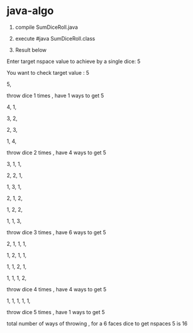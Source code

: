 # java-algo

1. compile SumDiceRoll.java 
2. execute #java SumDiceRoll.class

3. Result below



Enter target nspace value to achieve by a single dice: 5

You want to check target value : 5

5, 

throw dice 1 times , have 1 ways to get 5

4, 1,

3, 2,

2, 3,

1, 4,


throw dice 2 times , have 4 ways to get 5

3, 1, 1,

2, 2, 1,

1, 3, 1,

2, 1, 2,

1, 2, 2,

1, 1, 3, 

throw dice 3 times , have 6 ways to get 5

2, 1, 1, 1,

1, 2, 1, 1,

1, 1, 2, 1,

1, 1, 1, 2,


throw dice 4 times , have 4 ways to get 5

1, 1, 1, 1, 1, 

throw dice 5 times , have 1 ways to get 5


total number of ways of throwing  , for a 6 faces dice to get nspaces 5 is 16
